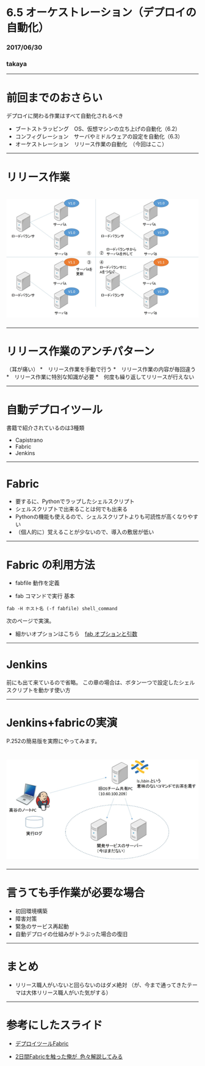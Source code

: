 <!-- $theme: gaia -->

# 6.5 オーケストレーション（デプロイの自動化）
### 2017/06/30
### takaya

---
<!-- page_number: true -->

# 前回までのおさらい
デプロイに関わる作業はすべて自動化されるべき 

* ブートストラッピング　OS、仮想マシンの立ち上げの自動化（6.2）
* コンフィグレーション　サーバやミドルウェアの設定を自動化（6.3）
* オーケストレーション　リリース作業の自動化　（今回はここ）

---
# リリース作業

# ![jenkins](server_release.jpg)


---
# リリース作業のアンチパターン
（耳が痛い）
*　リリース作業を手動で行う
*　リリース作業の内容が毎回違う
*　リリース作業に特別な知識が必要
*　何度も繰り返してリリースが行えない

---
# 自動デプロイツール
書籍で紹介されているのは3種類
* Capistrano
* Fabric
* Jenkins

---
# Fabric
* 要するに、Pythonでラップしたシェルスクリプト
* シェルスクリプトで出来ることは何でも出来る
* Pythonの機能も使えるので、シェルスクリプトよりも可読性が高くなりやすい
* （個人的に）覚えることが少ないので、導入の敷居が低い

---
# Fabric の利用方法
* fabfile 動作を定義

* fab コマンドで実行
基本

`fab -H ホスト名 (-f fabfile) shell_command`

次のページで実演。

* 細かいオプションはこちら　[fab オプションと引数](http://fabric-ja.readthedocs.io/ja/latest/usage/fab.html)

---
# Jenkins
前にも出て来ているので省略。
この章の場合は、ボタン一つで設定したシェルスクリプトを動かす使い方

---
# Jenkins+fabricの実演
P.252の簡易版を実際にやってみます。
# ![jenkins](Jenkins+Fabric.jpg)


---
# 言うても手作業が必要な場合
* 初回環境構築
* 障害対策
* 緊急のサービス再起動
* 自動デプロイの仕組みがトラぶった場合の復旧

---
# まとめ
* リリース職人がいないと回らないのはダメ絶対
（が、今まで通ってきたテーマは大体リリース職人がいた気がする）

---
# 参考にしたスライド

* [デプロイツールFabric](https://www.slideshare.net/kamekoopa/fabric-20004053)

* [2日間Fabricを触った俺が  色々解説してみる](https://www.slideshare.net/ryojiishii14/fabric-46215238)

